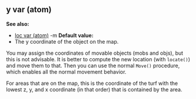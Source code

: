 ## y var (atom)
**See also:**
*   [loc var (atom)](/ref/atom/var/loc.md) -m<!-- -->
**Default value:**
*   The y coordinate of the object on the map.


You may assign the coordinates of movable objects (mobs and
objs), but this is not advisable. It is better to compute the new
location (with `locate()`) and move them to that. Then you can use the
normal `Move()` procedure, which enables all the normal movement
behavior. 

For areas that are on the map, this is the coordinate
of the turf with the lowest z, y, and x coordinate (in that order) that
is contained by the area.